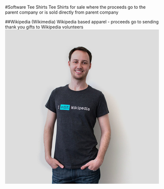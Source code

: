 #Software Tee Shirts
Tee Shirts for sale where the proceeds go to the parent company or is sold directly from parent company


##Wikipedia (Wikimedia)
Wikipedia based apparel - proceeds go to sending thank you gifts to Wikipedia volunteers
![Alt text](/images/I-edit-wiki-tee-shirt.jpg)
